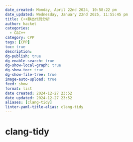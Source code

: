 ```yaml
---
date_created: Monday, April 22nd 2024, 10:58:22 pm
date_updated: Wednesday, January 22nd 2025, 11:55:45 pm
title: C++静态代码分析
author: hacket
categories:
  - C&C++
category: CPP
tags: [CPP]
toc: true
description: 
dg-publish: true
dg-enable-search: true
dg-show-local-graph: true
dg-show-toc: true
dg-show-file-tree: true
image-auto-upload: true
feed: show
format: list
date created: 2024-12-27 23:52
date updated: 2024-12-27 23:52
aliases: [clang-tidy]
linter-yaml-title-alias: clang-tidy
---
```


# clang-tidy
